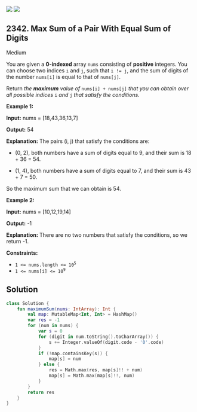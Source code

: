[![](https://img.shields.io/github/stars/javadev/LeetCode-in-Kotlin?label=Stars&style=flat-square)](https://github.com/javadev/LeetCode-in-Kotlin)
[![](https://img.shields.io/github/forks/javadev/LeetCode-in-Kotlin?label=Fork%20me%20on%20GitHub%20&style=flat-square)](https://github.com/javadev/LeetCode-in-Kotlin/fork)

## 2342\. Max Sum of a Pair With Equal Sum of Digits

Medium

You are given a **0-indexed** array `nums` consisting of **positive** integers. You can choose two indices `i` and `j`, such that `i != j`, and the sum of digits of the number `nums[i]` is equal to that of `nums[j]`.

Return _the **maximum** value of_ `nums[i] + nums[j]` _that you can obtain over all possible indices_ `i` _and_ `j` _that satisfy the conditions._

**Example 1:**

**Input:** nums = [18,43,36,13,7]

**Output:** 54

**Explanation:** The pairs (i, j) that satisfy the conditions are:

- (0, 2), both numbers have a sum of digits equal to 9, and their sum is 18 + 36 = 54.

- (1, 4), both numbers have a sum of digits equal to 7, and their sum is 43 + 7 = 50.

So the maximum sum that we can obtain is 54. 

**Example 2:**

**Input:** nums = [10,12,19,14]

**Output:** -1

**Explanation:** There are no two numbers that satisfy the conditions, so we return -1. 

**Constraints:**

*   <code>1 <= nums.length <= 10<sup>5</sup></code>
*   <code>1 <= nums[i] <= 10<sup>9</sup></code>

## Solution

```kotlin
class Solution {
    fun maximumSum(nums: IntArray): Int {
        val map: MutableMap<Int, Int> = HashMap()
        var res = -1
        for (num in nums) {
            var s = 0
            for (digit in num.toString().toCharArray()) {
                s += Integer.valueOf(digit.code - '0'.code)
            }
            if (!map.containsKey(s)) {
                map[s] = num
            } else {
                res = Math.max(res, map[s]!! + num)
                map[s] = Math.max(map[s]!!, num)
            }
        }
        return res
    }
}
```